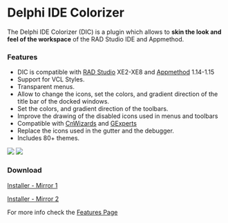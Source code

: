 # Delphi IDE Colorizer #

The Delphi IDE Colorizer (DIC) is a plugin which allows to **skin the look and feel of the workspace** of the RAD Studio IDE and Appmethod.


### Features ###

  * DIC is compatible with <a href='http://www.embarcadero.com/kr/products/delphi'>RAD Studio</a> XE2-XE8 and <a href='http://www.appmethod.com/'>Appmethod</a> 1.14-1.15
  * Support for VCL Styles.
  * Transparent menus.
  * Allow to change the icons, set the colors, and gradient direction of the title bar of the docked windows.
  * Set the colors, and gradient direction of the toolbars.
  * Improve the drawing of the disabled icons used in menus and toolbars
  * Compatible with <a href='http://www.cnpack.org/index.php?lang=en'>CnWizards</a> and <a href='http://www.gexperts.org'>GExperts</a>
  * Replace the icons used in the gutter and the debugger.
  * Includes 80+ themes.

![](https://dl.dropboxusercontent.com/u/12733424/Blog/Delphi%20IDE%20Theme%20Editor/DIC/xe8_codeeditor.png)
![](https://dl.dropboxusercontent.com/u/12733424/Blog/Delphi%20IDE%20Theme%20Editor/DIC/xe8_mobilview.png)


### Download ###
[Installer - Mirror 1](https://goo.gl/qtOSmK)

[Installer - Mirror 2](https://goo.gl/jUqmqe)

For more info check the [Features Page](https://github.com/RRUZ/Delphi-IDE-Colorizer/wiki/DICFeatures)
